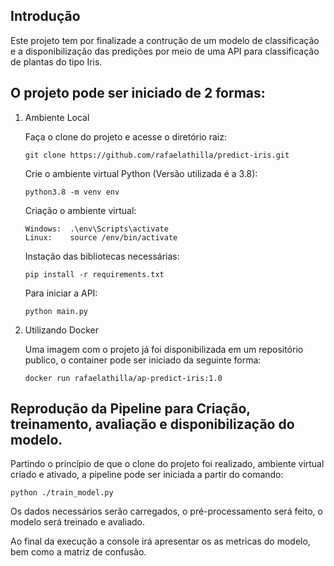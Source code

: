 ## Introdução 
Este projeto tem por finalizade a contrução de um modelo de classificação e a disponibilização das predições por meio de uma API para classificação de plantas do tipo Iris.

## O projeto pode ser iniciado de 2 formas:

1. Ambiente Local
   
   Faça o clone do projeto e acesse o diretório raiz:
   ```
   git clone https://github.com/rafaelathilla/predict-iris.git
   ```
   Crie o ambiente virtual Python (Versão utilizada é a 3.8):
   ```
   python3.8 -m venv env
   ```
   Criação o ambiente virtual:
   ```
   Windows:  .\env\Scripts\activate
   Linux:    source /env/bin/activate  
   ```
   Instação das bibliotecas necessárias:
   ```
   pip install -r requirements.txt
   ```
   Para iniciar a API:
   ```
   python main.py
   ```

2. Utilizando Docker
   
   Uma imagem com o projeto já foi disponibilizada em um repositório publico, o container pode ser iniciado da seguinte forma:
   ```
   docker run rafaelathilla/ap-predict-iris:1.0
   ```

## Reprodução da Pipeline para Criação, treinamento, avaliação e disponibilização do modelo.

   Partindo o princípio de que o clone do projeto foi realizado, ambiente virtual criado e ativado, a pipeline pode ser iniciada a partir do comando:
   ```
   python ./train_model.py
   ```

   Os dados necessários serão carregados, o pré-processamento será feito, o modelo será treinado e avaliado.

   Ao final da execução a console irá apresentar os as metricas do modelo, bem como a matriz de confusão.

    













